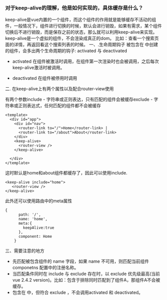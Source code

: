 ### 对于keep-alive的理解，他是如何实现的，具体缓存是什么？

keep-alive是vue内置的一个组件，而这个组件的作用就是能够缓存不活动的组件，一般情况下，组件进行切换的时候，默认会进行销毁，如果有需求，某个组件切换后不进行销毁，而是保存之前的状态，那么就可以利用keep-alive来实现。
keep-alive是一个虚拟的组件，不会渲染成真正的dom。
比如：查看一个搜索页面的详情，再返回看这个搜索列表的时候。
一、.生命周期钩子
被包含在 <keep-alive> 中创建的组件，会多出两个生命周期的钩子: activated 与 deactivated

- activated
在组件被激活时调用，在组件第一次渲染时也会被调用，之后每次keep-alive激活时被调用。

- deactivated
在组件被停用时调用

二. 在keep-alive上有两个属性以及配合router-view使用

有两个参数include - 字符串或正则表达，只有匹配的组件会被缓存exclude - 字符串或正则表达式，任何匹配的组件都不会被缓存
```
<template>
  <div id="app">
    <div id="nav">
      <router-link to="/">Home</router-link> |
      <router-link to="/about">About</router-link>
    </div>
    <keep-alive>
      <router-view />
    </keep-alive>
    
  </div>
</template>
```
这时默认是home和about组件都缓存了，因此可以使用include.
```
<keep-alive include="home">
   <router-view />
</keep-alive>

```
此外还可以使用路由中的meta属性
```
{
      path: '/',
      name: 'home',
      meta:{
        keepAlive:true
      },
      component: Home
    }

```
三、需要注意的地方
- <keep-alive> 先匹配被包含组件的 name 字段，如果 name 不可用，则匹配当前组件 componetns 配置中的注册名称。
- 当匹配条件同时在 include 与 exclude 存在时，以 exclude 优先级最高(当前vue 2.4.2 version)。比如：包含于排除同时匹配到了组件A，那组件A不会被缓存。
- 包含在 <keep-alive> 中，但符合 exclude ，不会调用activated 和 deactivated。